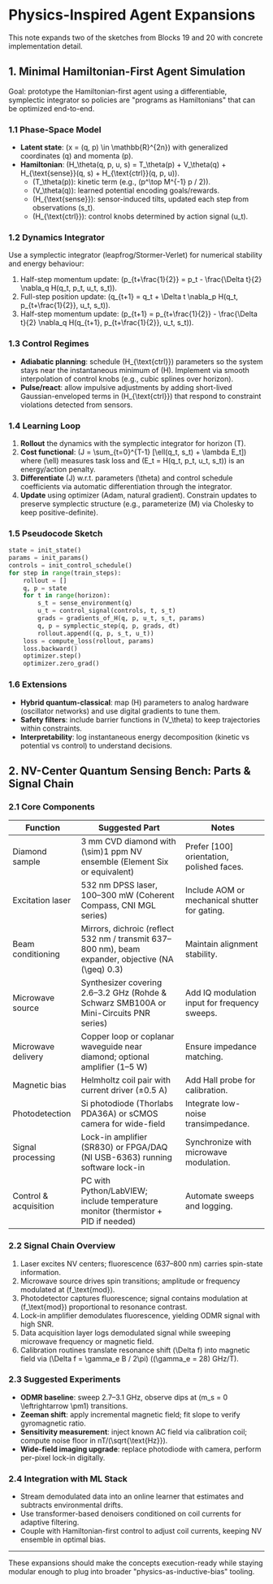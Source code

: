 # Physics-Inspired Agent Expansions

This note expands two of the sketches from Blocks 19 and 20 with concrete implementation detail.

## 1. Minimal Hamiltonian-First Agent Simulation

Goal: prototype the Hamiltonian-first agent using a differentiable, symplectic integrator so policies are "programs as Hamiltonians" that can be optimized end-to-end.

### 1.1 Phase-Space Model
- **Latent state**: \(x = (q, p) \in \mathbb{R}^{2n}\) with generalized coordinates \(q\) and momenta \(p\).
- **Hamiltonian**: \(H_\theta(q, p, u, s) = T_\theta(p) + V_\theta(q) + H_{\text{sense}}(q, s) + H_{\text{ctrl}}(q, p, u)\).
  - \(T_\theta(p)\): kinetic term (e.g., \(p^\top M^{-1} p / 2\)).
  - \(V_\theta(q)\): learned potential encoding goals/rewards.
  - \(H_{\text{sense}}\): sensor-induced tilts, updated each step from observations \(s_t\).
  - \(H_{\text{ctrl}}\): control knobs determined by action signal \(u_t\).

### 1.2 Dynamics Integrator
Use a symplectic integrator (leapfrog/Stormer-Verlet) for numerical stability and energy behaviour:
1. Half-step momentum update: \(p_{t+\frac{1}{2}} = p_t - \frac{\Delta t}{2} \nabla_q H(q_t, p_t, u_t, s_t)\).
2. Full-step position update: \(q_{t+1} = q_t + \Delta t \nabla_p H(q_t, p_{t+\frac{1}{2}}, u_t, s_t)\).
3. Half-step momentum update: \(p_{t+1} = p_{t+\frac{1}{2}} - \frac{\Delta t}{2} \nabla_q H(q_{t+1}, p_{t+\frac{1}{2}}, u_t, s_t)\).

### 1.3 Control Regimes
- **Adiabatic planning**: schedule \(H_{\text{ctrl}}\) parameters so the system stays near the instantaneous minimum of \(H\). Implement via smooth interpolation of control knobs (e.g., cubic splines over horizon).
- **Pulse/react**: allow impulsive adjustments by adding short-lived Gaussian-enveloped terms in \(H_{\text{ctrl}}\) that respond to constraint violations detected from sensors.

### 1.4 Learning Loop
1. **Rollout** the dynamics with the symplectic integrator for horizon \(T\).
2. **Cost functional**: \(J = \sum_{t=0}^{T-1} [\ell(q_t, s_t) + \lambda E_t]\) where \(\ell\) measures task loss and \(E_t = H(q_t, p_t, u_t, s_t)\) is an energy/action penalty.
3. **Differentiate** \(J\) w.r.t. parameters \(\theta\) and control schedule coefficients via automatic differentiation through the integrator.
4. **Update** using optimizer (Adam, natural gradient). Constrain updates to preserve symplectic structure (e.g., parameterize \(M\) via Cholesky to keep positive-definite).

### 1.5 Pseudocode Sketch
```python
state = init_state()
params = init_params()
controls = init_control_schedule()
for step in range(train_steps):
    rollout = []
    q, p = state
    for t in range(horizon):
        s_t = sense_environment(q)
        u_t = control_signal(controls, t, s_t)
        grads = gradients_of_H(q, p, u_t, s_t, params)
        q, p = symplectic_step(q, p, grads, dt)
        rollout.append((q, p, s_t, u_t))
    loss = compute_loss(rollout, params)
    loss.backward()
    optimizer.step()
    optimizer.zero_grad()
```

### 1.6 Extensions
- **Hybrid quantum-classical**: map \(H\) parameters to analog hardware (oscillator networks) and use digital gradients to tune them.
- **Safety filters**: include barrier functions in \(V_\theta\) to keep trajectories within constraints.
- **Interpretability**: log instantaneous energy decomposition (kinetic vs potential vs control) to understand decisions.

## 2. NV-Center Quantum Sensing Bench: Parts & Signal Chain

### 2.1 Core Components
| Function | Suggested Part | Notes |
| --- | --- | --- |
| Diamond sample | 3 mm CVD diamond with \(\sim\)1 ppm NV ensemble (Element Six or equivalent) | Prefer [100] orientation, polished faces.
| Excitation laser | 532 nm DPSS laser, 100–300 mW (Coherent Compass, CNI MGL series) | Include AOM or mechanical shutter for gating.
| Beam conditioning | Mirrors, dichroic (reflect 532 nm / transmit 637–800 nm), beam expander, objective (NA \(\geq\) 0.3) | Maintain alignment stability.
| Microwave source | Synthesizer covering 2.6–3.2 GHz (Rohde & Schwarz SMB100A or Mini-Circuits PNR series) | Add IQ modulation input for frequency sweeps.
| Microwave delivery | Copper loop or coplanar waveguide near diamond; optional amplifier (1–5 W) | Ensure impedance matching.
| Magnetic bias | Helmholtz coil pair with current driver (±0.5 A) | Add Hall probe for calibration.
| Photodetection | Si photodiode (Thorlabs PDA36A) or sCMOS camera for wide-field | Integrate low-noise transimpedance.
| Signal processing | Lock-in amplifier (SR830) or FPGA/DAQ (NI USB-6363) running software lock-in | Synchronize with microwave modulation.
| Control & acquisition | PC with Python/LabVIEW; include temperature monitor (thermistor + PID if needed) | Automate sweeps and logging.

### 2.2 Signal Chain Overview
1. Laser excites NV centers; fluorescence (637–800 nm) carries spin-state information.
2. Microwave source drives spin transitions; amplitude or frequency modulated at \(f_\text{mod}\).
3. Photodetector captures fluorescence; signal contains modulation at \(f_\text{mod}\) proportional to resonance contrast.
4. Lock-in amplifier demodulates fluorescence, yielding ODMR signal with high SNR.
5. Data acquisition layer logs demodulated signal while sweeping microwave frequency or magnetic field.
6. Calibration routines translate resonance shift \(\Delta f\) into magnetic field via \(\Delta f = \gamma_e B / 2\pi\) (\(\gamma_e = 28\) GHz/T).

### 2.3 Suggested Experiments
- **ODMR baseline**: sweep 2.7–3.1 GHz, observe dips at \(m_s = 0 \leftrightarrow \pm1\) transitions.
- **Zeeman shift**: apply incremental magnetic field; fit slope to verify gyromagnetic ratio.
- **Sensitivity measurement**: inject known AC field via calibration coil; compute noise floor in nT/\(\sqrt{\text{Hz}}\).
- **Wide-field imaging upgrade**: replace photodiode with camera, perform per-pixel lock-in digitally.

### 2.4 Integration with ML Stack
- Stream demodulated data into an online learner that estimates and subtracts environmental drifts.
- Use transformer-based denoisers conditioned on coil currents for adaptive filtering.
- Couple with Hamiltonian-first control to adjust coil currents, keeping NV ensemble in optimal bias.

---
These expansions should make the concepts execution-ready while staying modular enough to plug into broader "physics-as-inductive-bias" tooling.

